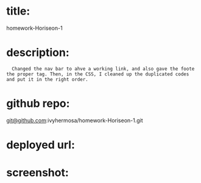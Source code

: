 # title:
homework-Horiseon-1

# description:
      Changed the nav bar to ahve a working link, and also gave the foote the proper tag. Then, in the CSS, I cleaned up the duplicated codes and put it in the right order.

# github repo:
 git@github.com:ivyhermosa/homework-Horiseon-1.git


# deployed url:



# screenshot: 
